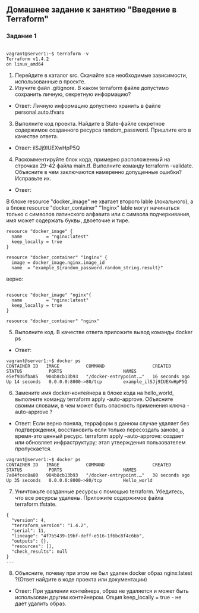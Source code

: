 
## Домашнее задание к занятию "Введение в Terraform"

### Задание 1

```

vagrant@server1:~$ terraform -v
Terraform v1.4.2
on linux_amd64

```

1. Перейдите в каталог src. Скачайте все необходимые зависимости, использованные в проекте.
2. Изучите файл .gitignore. В каком terraform файле допустимо сохранить личную, секретную информацию?

* Ответ: Личную информацию допустимо хранить в файле personal.auto.tfvars

3. Выполните код проекта. Найдите в State-файле секретное содержимое созданного ресурса random_password. Пришлите его в качестве ответа.

* Ответ: ilSJj9IUEXwHpP5Q
4. Раскомментируйте блок кода, примерно расположенный на строчках 29-42 файла main.tf. Выполните команду terraform -validate. Объясните в чем заключаются намеренно допущенные ошибки? Исправьте их.

* Ответ:

В блоке resource "docker_image" не хватает второго lable (локального), а в блоке resource "docker_container" "1nginx" lable могут начинаться только с символов латинского алфавита или с символа подчеркивания, имя может содержать буквы, двоеточие и тире.

```
resource "docker_image" {
  name         = "nginx:latest"
  keep_locally = true
}

```
```
resource "docker_container" "1nginx" {
  image = docker_image.nginx.image_id
  name  = "example_${random_password.random_string.result}"

```
верно:

```

resource "docker_image" "nginx"{
  name         = "nginx:latest"
  keep_locally = true
}

resource "docker_container" "nginx"

```

5. Выполните код. В качестве ответа приложите вывод команды docker ps

* Ответ:

```
vagrant@server1:~$ docker ps
CONTAINER ID   IMAGE          COMMAND                  CREATED          STATUS          PORTS                       NAMES
e5ef936fba85   904b8cb13b93   "/docker-entrypoint.…"   16 seconds ago   Up 14 seconds   0.0.0.0:8000->80/tcp        example_ilSJj9IUEXwHpP5Q 

```

6. Замените имя docker-контейнера в блоке кода на hello_world, выполните команду terraform apply -auto-approve. Объясните своими словами, в чем может быть опасность применения ключа -auto-approve ?

* Ответ: Если верно поняла, терраформ в данном случае удаляет без подтверждения, восстановить если только пересоздать заново, а время-это ценный ресурс.
terraform apply –auto-approve: создает или обновляет инфраструктуру; этап утверждения пользователем пропускается.


```
vagrant@server1:~$ docker ps
CONTAINER ID   IMAGE          COMMAND                  CREATED          STATUS          PORTS                       NAMES
7a04fcec8a80   904b8cb13b93   "/docker-entrypoint.…"   38 seconds ago   Up 35 seconds   0.0.0.0:8000->80/tcp        Hello_world

```
7. Уничтожьте созданные ресурсы с помощью terraform. Убедитесь, что все ресурсы удалены. Приложите содержимое файла terraform.tfstate.

```
{
  "version": 4,
  "terraform_version": "1.4.2",
  "serial": 11,
  "lineage": "4f7b5439-19bf-deff-e516-1f6bc8f4c6bb",
  "outputs": {},
  "resources": [],
  "check_results": null
}
---

```

8. Объясните, почему при этом не был удален docker образ nginx:latest ?(Ответ найдите в коде проекта или документации)
 
* Ответ: При удалении контейнера, образ не удаляется и может быть использован другим контейнером.
Опция keep_locally = true - не дает удалить образ.


